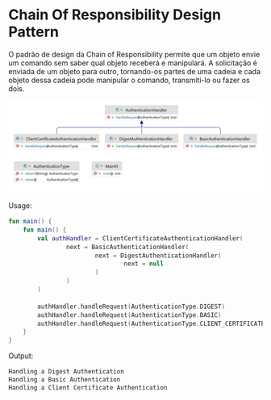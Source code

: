 # Chain Of Responsibility Design Pattern

O padrão de design da Chain of Responsibility permite que um objeto envie um comando sem saber qual objeto receberá e manipulará. A solicitação é enviada de um objeto para outro, tornando-os partes de uma cadeia e cada objeto dessa cadeia pode manipular o comando, transmiti-lo ou fazer os dois.

![](uml.png)

Usage:
```kotlin
fun main() {
    fun main() {
        val authHandler = ClientCertificateAuthenticationHandler(
                next = BasicAuthenticationHandler(
                        next = DigestAuthenticationHandler(
                                next = null
                        )
                )
        )

        authHandler.handleRequest(AuthenticationType.DIGEST)
        authHandler.handleRequest(AuthenticationType.BASIC)
        authHandler.handleRequest(AuthenticationType.CLIENT_CERTIFICATE)
    }
}
```


Output:
```text
Handling a Digest Authentication
Handling a Basic Authentication
Handling a Client Certificate Authentication
```